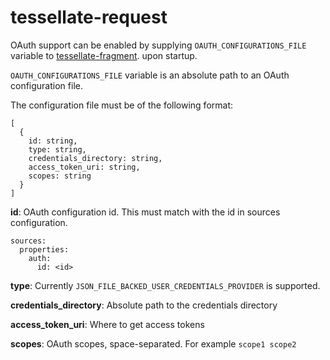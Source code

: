 # tessellate-request

OAuth support can be enabled by supplying `OAUTH_CONFIGURATIONS_FILE` variable
to [tessellate-fragment](https://github.com/zalando-incubator/tessellate/tree/master/packages/tessellate-fragment).
upon startup.

`OAUTH_CONFIGURATIONS_FILE` variable is an absolute path to an OAuth configuration file.

The configuration file must be of the following format:

```
[
  {
    id: string,
    type: string,
    credentials_directory: string,
    access_token_uri: string,
    scopes: string
  }
]
```

**id**: OAuth configuration id. This must match with the id in sources configuration.
```
sources:
  properties:
    auth:
      id: <id>
```

**type**: Currently `JSON_FILE_BACKED_USER_CREDENTIALS_PROVIDER` is supported.

**credentials_directory**: Absolute path to the credentials directory

**access_token_uri**: Where to get access tokens

**scopes**: OAuth scopes, space-separated. For example `scope1 scope2`
